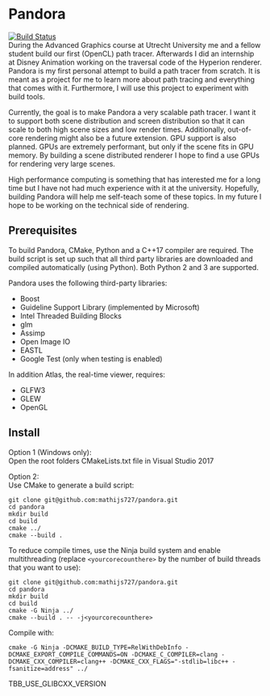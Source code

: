# Pandora
[![Build Status](https://travis-ci.com/mathijs727/pandora.svg?token=BHkWQ9P5pzBfP88jbtB8&branch=master)](https://travis-ci.com/mathijs727/pandora)  
During the Advanced Graphics course at Utrecht University me and a fellow student build our first (OpenCL) path tracer. Afterwards I did an internship at Disney Animation working on the traversal code of the Hyperion renderer. Pandora is my first personal attempt to build a path tracer from scratch. It is meant as a project for me to learn more about path tracing and everything that comes with it. Furthermore, I will use this project to experiment with build tools.

Currently, the goal is to make Pandora a very scalable path tracer. I want it to support both scene distribution and screen distribution so that it can scale to both high scene sizes and low render times. Additionally, out-of-core rendering might also be a future extension. GPU support is also planned. GPUs are extremely performant, but only if the scene fits in GPU memory. By building a scene distributed renderer I hope to find a use GPUs for rendering very large scenes.

High performance computing is something that has interested me for a long time but I have not had much experience with it at the university. Hopefully, building Pandora will help me self-teach some of these topics. In my future I hope to be working on the technical side of rendering.

## Prerequisites
To build Pandora, CMake, Python and a C++17 compiler are required. The build script is set up such that all third party libraries are downloaded and compiled automatically (using Python). Both Python 2 and 3 are supported.

Pandora uses the following third-party libraries:
 - Boost
 - Guideline Support Library (implemented by Microsoft)
 - Intel Threaded Building Blocks
 - glm
 - Assimp
 - Open Image IO
 - EASTL
 - Google Test (only when testing is enabled)

In addition Atlas, the real-time viewer, requires:
 - GLFW3
 - GLEW
 - OpenGL

## Install
Option 1 (Windows only):  
Open the root folders CMakeLists.txt file in Visual Studio 2017

Option 2:  
Use CMake to generate a build script:
```
git clone git@github.com:mathijs727/pandora.git
cd pandora
mkdir build
cd build
cmake ../
cmake --build .
```

To reduce compile times, use the Ninja build system and enable multithreading (replace `<yourcorecounthere>` by the number of build threads that you want to use):
```
git clone git@github.com:mathijs727/pandora.git
cd pandora
mkdir build
cd build
cmake -G Ninja ../
cmake --build . -- -j<yourcorecounthere>
```  
  
Compile with:  
```
cmake -G Ninja -DCMAKE_BUILD_TYPE=RelWithDebInfo -DCMAKE_EXPORT_COMPILE_COMMANDS=ON -DCMAKE_C_COMPILER=clang -DCMAKE_CXX_COMPILER=clang++ -DCMAKE_CXX_FLAGS="-stdlib=libc++ -fsanitize=address" ../
```

TBB_USE_GLIBCXX_VERSION